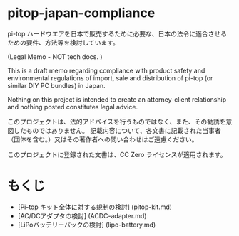 # pitop-japan-compliance


pi-top ハードウエアを日本で販売するために必要な、日本の法令に適合させるための要件、方法等を検討しています。

(Legal Memo - NOT tech docs.  ) 

This is a draft memo regarding compliance with product safety and environmental regulations of import, sale and distribution of pi-top (or similar DIY PC bundles) in Japan.

Nothing on this project is intended to create an attorney-client relationship and nothing posted constitutes legal advice.

このプロジェクトは、法的アドバイスを行うものではなく、また、その勧誘を意図したものではありません。
記載内容について、各文書に記載された当事者（団体を含む。）又はその著作者への問い合わせはご遠慮ください。

このプロジェクトに登録された文書は、CC Zero ライセンスが適用されます。

# もくじ 

* [Pi-top キット全体に対する規制の検討] (pitop-kit.md)
* [AC/DCアダプタの検討] (ACDC-adapter.md)
* [LiPoバッテリーパックの検討] (lipo-battery.md)
